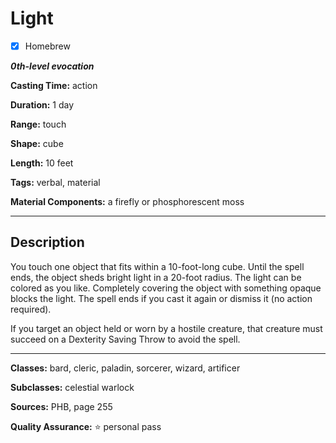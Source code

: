 # Light

- [x] Homebrew

***0th-level evocation***

**Casting Time:** action

**Duration:** 1 day

**Range:** touch

**Shape:** cube

**Length:** 10 feet

**Tags:** verbal, material

**Material Components:** a firefly or phosphorescent moss

---

## Description
You touch one object that fits within a 10-foot-long cube.
Until the spell ends, the object sheds bright light in a 20-foot radius.
The light can be colored as you like.
Completely covering the object with something opaque blocks the light.
The spell ends if you cast it again or dismiss it (no action required).

If you target an object held or worn by a hostile creature, that creature must succeed on a Dexterity Saving Throw to avoid the spell.

---

**Classes:** bard, cleric, paladin, sorcerer, wizard, artificer

**Subclasses:** celestial warlock

**Sources:** PHB, page 255

**Quality Assurance:** :star: personal pass
